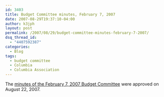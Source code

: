 ```yaml
---
id: 3403
title: Budget Committee minutes, February 7, 2007
date: 2007-08-29T19:37:10-04:00
author: k3jph
layout: post
permalink: /2007/08/29/budget-committee-minutes-february-7-2007/
dsq_thread_id:
  - "4407592387"
categories:
  - Blog
tags:
  - budget committee
  - Columbia
  - Columbia Association
---
```

The [minutes of the February 7, 2007 Budget Committee](/assets/docs/Columbia_Association_-_Budget_Committee_Minutes_2007.02.07.pdf) were approved on August 22, 2007.
